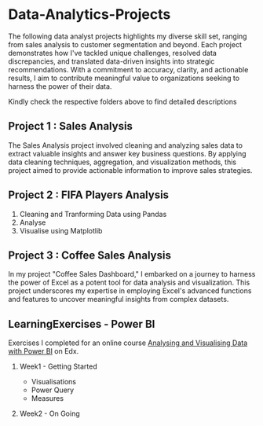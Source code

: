 # Data-Analytics-Projects
The following data analyst projects highlights my diverse skill set, ranging from sales analysis to customer segmentation and beyond. Each project demonstrates how I've tackled unique challenges, resolved data discrepancies, and translated data-driven insights into strategic recommendations. With a commitment to accuracy, clarity, and actionable results, I aim to contribute meaningful value to organizations seeking to harness the power of their data.

Kindly check the respective folders above to find detailed descriptions

## Project 1 : Sales Analysis

The Sales Analysis project involved cleaning and analyzing sales data to extract valuable insights and answer key business questions. By applying data cleaning techniques, aggregation, and visualization methods, this project aimed to provide actionable information to improve sales strategies.


## Project 2 : FIFA Players Analysis

1. Cleaning and Tranforming Data using Pandas
2. Analyse
3. Visualise using Matplotlib


## Project 3 : Coffee Sales Analysis 

In my project "Coffee Sales Dashboard," I embarked on a journey to harness the power of Excel as a potent tool for data analysis and visualization. This project underscores my expertise in employing Excel's advanced functions and features to uncover meaningful insights from complex datasets.


## LearningExercises - Power BI

Exercises I completed for an online course [Analysing and Visualising Data with Power BI]([url](https://www.edx.org/learn/data-analysis/davidson-college-data-analysis-in-power-bi)) on Edx.
1. Week1 - Getting Started
   - Visualisations
   - Power Query
   - Measures

2. Week2 - On Going
  

